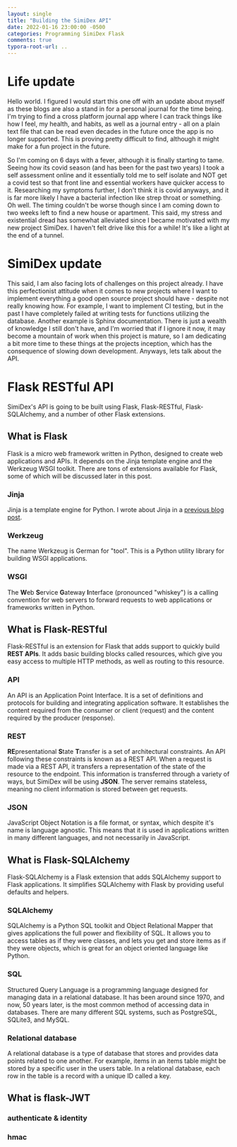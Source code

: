 ```yaml
---
layout: single
title: "Building the SimiDex API"
date: 2022-01-16 23:00:00 -0500
categories: Programming SimiDex Flask
comments: true
typora-root-url: ..
---
```


# Life update

Hello world. I figured I would start this one off with an update about myself as these blogs are also a stand in for a personal journal for the time being. I'm trying to find a cross platform journal app where I can track things like how I feel, my health, and habits, as well as a journal entry - all on a plain text file that can be read even decades in the future once the app is no longer supported. This is proving pretty difficult to find, although it might make for a fun project in the future.

So I'm coming on 6 days with a fever, although it is finally starting to tame. Seeing how its covid season (and has been for the past two years) I took a self assessment online and it essentially told me to self isolate and NOT get a covid test so that front line and essential workers have quicker access to it. Researching my symptoms further, I don't think it is covid anyways, and it is far more likely I have a bacterial infection like strep throat or something. Oh well. The timing couldn't be worse though since I am coming down to two weeks left to find a new house or apartment. This said, my stress and existential dread has somewhat alleviated since I became motivated with my new project SimiDex. I haven't felt drive like this for a while! It's like a light at the end of a tunnel.

# SimiDex update

This said, I am also facing lots of challenges on this project already. I have this perfectionist attitude when it comes to new projects where I want to implement everything a good open source project should have - despite not really knowing how. For example, I want to implement CI testing, but in the past I have completely failed at writing tests for functions utilizing the database. Another example is Sphinx documentation. There is just a wealth of knowledge I still don't have, and I'm worried that if I ignore it now, it may become a mountain of work when this project is mature, so I am dedicating a bit more time to these things at the projects inception, which has the consequence of slowing down development. Anyways, lets talk about the API.

# Flask RESTful API

SimiDex's API is going to be built using Flask, Flask-RESTful, Flask-SQLAlchemy, and a number of other Flask extensions.

## What is Flask

Flask is a micro web framework written in Python, designed to create web applications and APIs. It depends on the Jinja template engine and the Werkzeug WSGI toolkit. There are tons of extensions available for Flask, some of which will be discussed later in this post.

### Jinja

Jinja is a template engine for Python. I wrote about Jinja in a [previous blog post](https://georgeciesinski.me/blog/bootstrap/flask/front-end/programming/text-script/Jinja-Templates/).

### Werkzeug

The name Werkzeug is German for "tool". This is a Python utility library for building WSGI applications.

### WSGI

The **W**eb **S**ervice **G**ateway **I**nterface (pronounced "whiskey") is a calling convention for web servers to forward requests to web applications or frameworks written in Python.

## What is Flask-RESTful

Flask-RESTful is an extension for Flask that adds support to quickly build **REST APIs**. It adds basic building blocks called resources, which give you easy access to multiple HTTP methods, as well as routing to this resource.

### API

An API is an Application Point Interface. It is a set of definitions and protocols for building and integrating application software. It establishes the content required from the consumer or client (request) and the content required by the producer (response).

### REST

**RE**presentational **S**tate **T**ransfer is a set of architectural constraints. An API following these constraints is known as a REST API. When a request is made via a REST API, it transfers a representation of the state of the resource to the endpoint. This information is transferred through a variety of ways, but SimiDex will be using **JSON**. The server remains stateless, meaning no client information is stored between get requests.

### JSON

JavaScript Object Notation is a file format, or syntax, which despite it's name is language agnostic. This means that it is used in applications written in many different languages, and not necessarily in JavaScript.

## What is Flask-SQLAlchemy

Flask-SQLAlchemy is a Flask extension that adds SQLAlchemy support to Flask applications. It simplifies SQLAlchemy with Flask by providing useful defaults and helpers.

### SQLAlchemy

SQLAlchemy is a Python SQL toolkit and Object Relational Mapper that gives applications the full power and flexibility of SQL. It allows you to access tables as if they were classes, and lets you get and store items as if they were objects, which is great for an object oriented language like Python.

### SQL

Structured Query Language is a programming language designed for managing data in a relational database. It has been around since 1970, and now, 50 years later, is the most common method of accessing data in databases. There are many different SQL systems, such as PostgreSQL, SQLite3, and MySQL.

### Relational database

A relational database is a type of database that stores and provides data points related to one another. For example, items in an items table might be stored by a specific user in the users table. In a relational database, each row in the table is a record with a unique ID called a key.

## What is flask-JWT

### authenticate & identity

### hmac

